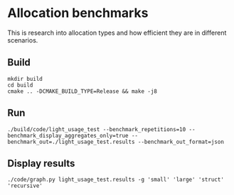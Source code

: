 # Allocation benchmarks
This is research into allocation types and how efficient they are in different scenarios.

## Build
```
mkdir build
cd build
cmake .. -DCMAKE_BUILD_TYPE=Release && make -j8
```

## Run
```
./build/code/light_usage_test --benchmark_repetitions=10 --benchmark_display_aggregates_only=true --benchmark_out=./light_usage_test.results --benchmark_out_format=json
```

## Display results
```
./code/graph.py light_usage_test.results -g 'small' 'large' 'struct' 'recursive'
```